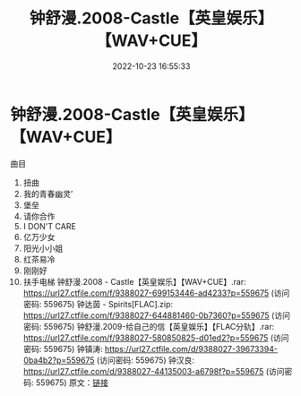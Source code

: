 ﻿---
title: 钟舒漫.2008-Castle【英皇娱乐】【WAV+CUE】
date: 2022-10-23 16:55:33
categories: WAV车载音乐、镜像
tags: 华语中文
---
# 钟舒漫.2008-Castle【英皇娱乐】【WAV+CUE】

曲目
1. 扭曲
2. 我的青春幽灵’
3. 堡垒
4. 请你合作
5. I DON'T CARE
6. 亿万少女
7. 阳光小小姐
8. 红茶易冷
9. 刚刚好
10. 扶手电梯
钟舒漫.2008 - Castle【英皇娱乐】【WAV+CUE】.rar: https://url27.ctfile.com/f/9388027-699153446-ad4233?p=559675
(访问密码: 559675)
钟达茵 - Spirits[FLAC].zip: https://url27.ctfile.com/f/9388027-644881460-0b7360?p=559675
(访问密码: 559675)
钟舒漫.2009-给自己的信【英皇娱乐】【FLAC分轨】.rar: https://url27.ctfile.com/f/9388027-580850825-d01ed2?p=559675
(访问密码: 559675)
钟镇涛: https://url27.ctfile.com/d/9388027-39673394-0ba4b2?p=559675
(访问密码: 559675)
钟汉良: https://url27.ctfile.com/d/9388027-44135003-a6798f?p=559675
(访问密码: 559675)
原文：[链接](https://blog.sina.com.cn/s/blog_1647c7e7601031001.html)